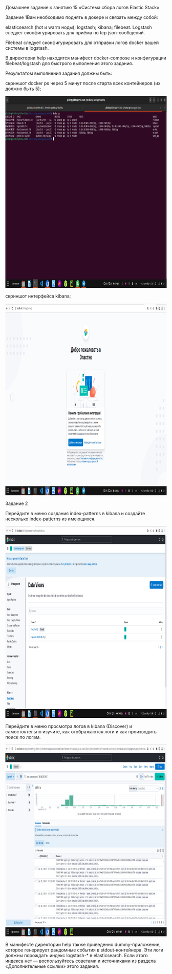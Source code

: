 Домашнее задание к занятию 15 «Система сбора логов Elastic Stack»

Задание 1Вам необходимо поднять в докере и связать между собой:

elasticsearch (hot и warm ноды);
logstash;
kibana;
filebeat.
Logstash следует сконфигурировать для приёма по tcp json-сообщений.

Filebeat следует сконфигурировать для отправки логов docker вашей системы в logstash.

В директории help находится манифест docker-compose и конфигурации filebeat/logstash для быстрого выполнения этого задания.

Результатом выполнения задания должны быть:

скриншот docker ps через 5 минут после старта всех контейнеров (их должно быть 5);

<p align="center">
  <img width="1200" height="600" src="./images/1.png">
</p>


скриншот интерфейса kibana;

<p align="center">
  <img width="1200" height="600" src="./images/2.png">
</p>


Задание 2

Перейдите в меню создания index-patterns в kibana и создайте несколько index-patterns из имеющихся.

<p align="center">
  <img width="1200" height="600" src="./images/3.png">
</p>


Перейдите в меню просмотра логов в kibana (Discover) и самостоятельно изучите, как отображаются логи и как производить поиск по логам.

<p align="center">
  <img width="1200" height="600" src="./images/4.png">
</p>



В манифесте директории help также приведенно dummy-приложение, которое генерирует рандомные события в stdout-контейнера. Эти логи должны порождать индекс logstash-* в elasticsearch. Если этого индекса нет — воспользуйтесь советами и источниками из раздела «Дополнительные ссылки» этого задания.


